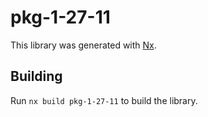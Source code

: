 # pkg-1-27-11

This library was generated with [Nx](https://nx.dev).

## Building

Run `nx build pkg-1-27-11` to build the library.
